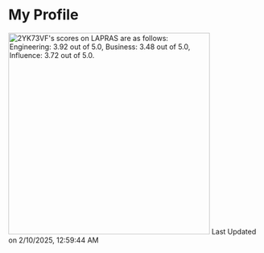 # My Profile

<!--START_SECTION:lapras-card-->
<p ><a href="https://lapras.com/public/2YK73VF" target="_blank" rel="noopener noreferrer"><img alt="2YK73VF's scores on LAPRAS are as follows: Engineering: 3.92 out of 5.0, Business: 3.48 out of 5.0, Influence: 3.72 out of 5.0." src="https://lapras-card-generator.vercel.app/api/svg?e=3.92&b=3.48&i=3.72&b1=%23020E27&b2=%230E5593&i1=%23004736&i2=%2300bf8f&l=en" width="400" ></a>  
Last Updated on 2/10/2025, 12:59:44 AM</p>
<!--END_SECTION:lapras-card-->
